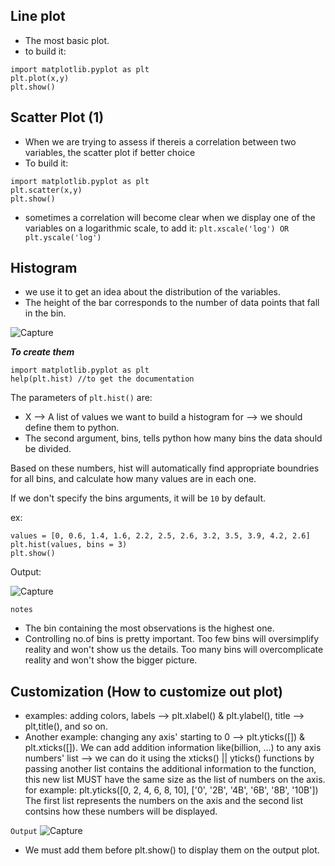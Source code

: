 ## Line plot
- The most basic plot.
- to build it:
```
import matplotlib.pyplot as plt
plt.plot(x,y)
plt.show()
```

## Scatter Plot (1)
- When we are trying to assess if thereis a correlation between two variables, the scatter plot if better choice
- To build it:
```
import matplotlib.pyplot as plt
plt.scatter(x,y)
plt.show()
```
- sometimes a correlation will become clear when we display one of the variables on a logarithmic scale, to add it: ```plt.xscale('log') OR plt.yscale('log')``` 

## Histogram
- we use it to get an idea about the distribution of the variables.
- The height of the bar corresponds to the number of data points that fall in the bin.

![Capture](https://user-images.githubusercontent.com/91827137/165603874-2db85d61-3840-4d87-a489-51c9e69e8c72.PNG)

***To create them***
```
import matplotlib.pyplot as plt
help(plt.hist) //to get the documentation
```

The parameters of ```plt.hist()``` are:
- X --> A list of values we want to build a histogram for --> we should define them to python.
- The second argument, bins, tells python how many bins the data should be divided.

Based on these numbers, hist will automatically find appropriate boundries for all bins, and calculate how many values are in each one.

If we don't specify the bins arguments, it will be ```10``` by default.

ex:
```
values = [0, 0.6, 1.4, 1.6, 2.2, 2.5, 2.6, 3.2, 3.5, 3.9, 4.2, 2.6]
plt.hist(values, bins = 3)
plt.show()
```

Output:

![Capture](https://user-images.githubusercontent.com/91827137/165604570-4923531f-8ea0-463f-904b-c15bbf580bb5.PNG)

```notes``` 
- The bin containing the most observations is the highest one.
- Controlling no.of bins is pretty important. Too few bins will oversimplify reality and won't show us the details. Too many bins will overcomplicate reality and won't show the bigger picture.

## Customization (How to customize out plot)
- examples: adding colors, labels --> plt.xlabel() & plt.ylabel(), title --> plt,title(), and so on. 
- Another example: changing any axis' starting to 0 --> plt.yticks([]) & plt.xticks([]). We can add addition information like(billion, ...) to any axis numbers' list --> we can do it using the xticks() || yticks() functions by passing another list contains the additional information to the function, this new list MUST have the same size as the list of numbers on the axis.
for example: plt.yticks([0, 2, 4, 6, 8, 10], ['0', '2B', '4B', '6B', '8B', '10B'])
The first list represents the numbers on the axis and the second list contsins how these numbers will be displayed.

```Output```
![Capture](https://user-images.githubusercontent.com/91827137/165739529-e74cdd07-78fb-41b4-8ba4-9794b7d63bfe.PNG)

- We must add them before plt.show() to display them on the output plot.

